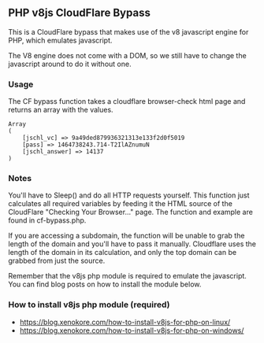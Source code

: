 PHP v8js CloudFlare Bypass
--------------------------

This is a CloudFlare bypass that makes use of the v8 javascript engine for PHP, which emulates javascript.

The V8 engine does not come with a DOM, so we still have to change the javascript around to do it without one.

### Usage
The CF bypass function takes a cloudflare browser-check html page and returns an array with the values.
```
Array
(
	[jschl_vc] => 9a49ded879936321313e133f2d0f5019
	[pass] => 1464738243.714-T2IlAZnumuN
	[jschl_answer] => 14137
)  
```

### Notes
You'll have to Sleep() and do all HTTP requests yourself. This function just calculates all required variables by feeding it the HTML source of the CloudFlare "Checking Your Browser..." page. The function and example are found in cf-bypass.php.

If you are accessing a subdomain, the function will be unable to grab the length of the domain and you'll have to pass it manually.
Cloudflare uses the length of the domain in its calculation, and only the top domain can be grabbed from just the source. 

Remember that the v8js php module is required to emulate the javascript. You can find blog posts on how to install the module below.

### How to install v8js php module (required)
- https://blog.xenokore.com/how-to-install-v8js-for-php-on-linux/
- https://blog.xenokore.com/how-to-install-v8js-for-php-on-windows/